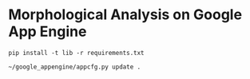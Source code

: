 # Morphological Analysis on Google App Engine

```
pip install -t lib -r requirements.txt
```

```
~/google_appengine/appcfg.py update .
```